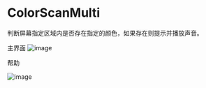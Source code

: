 # ColorScanMulti
判断屏幕指定区域内是否存在指定的颜色，如果存在则提示并播放声音。

主界面
![image](https://github.com/renrendoushikexuejia/ColorScanMulti/assets/114080693/aa6b86c8-ac6c-495c-93bc-d378467bce2d)

帮助

![image](https://github.com/renrendoushikexuejia/ColorScanMulti/assets/114080693/70b84410-c9d0-4fa3-bcf2-f351dd5a5bda)
